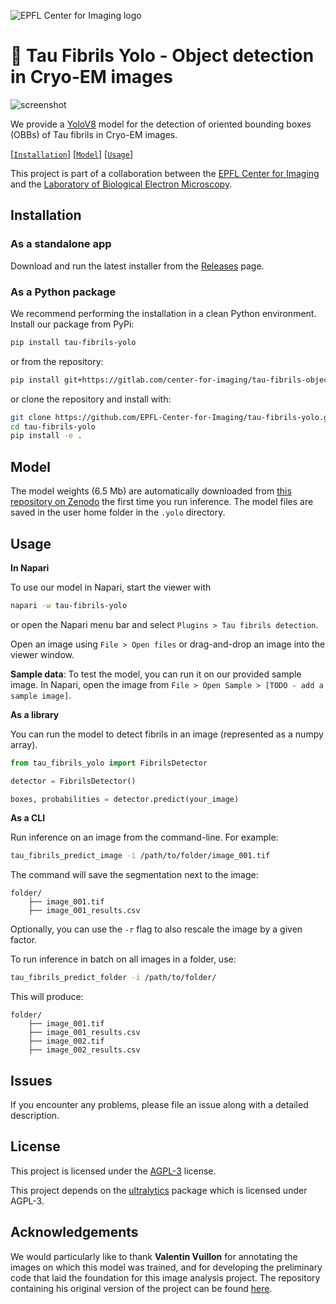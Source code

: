 ![EPFL Center for Imaging logo](https://imaging.epfl.ch/resources/logo-for-gitlab.svg)
# 🧬 Tau Fibrils Yolo - Object detection in Cryo-EM images

![screenshot](assets/screenshot.png)

We provide a [YoloV8](https://docs.ultralytics.com/) model for the detection of oriented bounding boxes (OBBs) of Tau fibrils in Cryo-EM images.

[[`Installation`](#installation)] [[`Model`](#model)] [[`Usage`](#usage)]

This project is part of a collaboration between the [EPFL Center for Imaging](https://imaging.epfl.ch/) and the [Laboratory of Biological Electron Microscopy](https://www.lbem.ch/).

## Installation

### As a standalone app

Download and run the latest installer from the [Releases](https://github.com/EPFL-Center-for-Imaging/tau-fibrils-yolo/releases) page.

### As a Python package

We recommend performing the installation in a clean Python environment. Install our package from PyPi:

```sh
pip install tau-fibrils-yolo
```

or from the repository:

```sh
pip install git+https://gitlab.com/center-for-imaging/tau-fibrils-object-detection.git
```

or clone the repository and install with:

```sh
git clone https://github.com/EPFL-Center-for-Imaging/tau-fibrils-yolo.git
cd tau-fibrils-yolo
pip install -e .
```

## Model

The model weights (6.5 Mb) are automatically downloaded from [this repository on Zenodo](https://sandbox.zenodo.org/records/99113) the first time you run inference. The model files are saved in the user home folder in the `.yolo` directory.

## Usage

**In Napari**

To use our model in Napari, start the viewer with

```sh
napari -w tau-fibrils-yolo
```

or open the Napari menu bar and select `Plugins > Tau fibrils detection`.

Open an image using `File > Open files` or drag-and-drop an image into the viewer window.

**Sample data**: To test the model, you can run it on our provided sample image. In Napari, open the image from `File > Open Sample > [TODO - add a sample image]`.


**As a library**

You can run the model to detect fibrils in an image (represented as a numpy array).

```py
from tau_fibrils_yolo import FibrilsDetector

detector = FibrilsDetector()

boxes, probabilities = detector.predict(your_image)
```

**As a CLI**

Run inference on an image from the command-line. For example:

```sh
tau_fibrils_predict_image -i /path/to/folder/image_001.tif
```

The command will save the segmentation next to the image:

```
folder/
    ├── image_001.tif
    ├── image_001_results.csv
```

Optionally, you can use the `-r` flag to also rescale the image by a given factor.

To run inference in batch on all images in a folder, use:

```sh
tau_fibrils_predict_folder -i /path/to/folder/
```

This will produce:

```
folder/
    ├── image_001.tif
    ├── image_001_results.csv
    ├── image_002.tif
    ├── image_002_results.csv
```

## Issues

If you encounter any problems, please file an issue along with a detailed description.

## License

This project is licensed under the [AGPL-3](LICENSE) license.

This project depends on the [ultralytics](https://github.com/ultralytics/ultralytics) package which is licensed under AGPL-3.

## Acknowledgements

We would particularly like to thank **Valentin Vuillon** for annotating the images on which this model was trained, and for developing the preliminary code that laid the foundation for this image analysis project. The repository containing his original version of the project can be found [here](https://gitlab.com/epfl-center-for-imaging/automated-analysis-tau-fibrils-project).